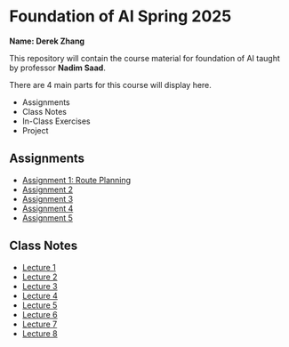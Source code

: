 # Foundation of AI Spring 2025

**Name: Derek Zhang**

This repository will contain the course material for foundation of AI taught by professor **Nadim Saad**.

There are 4 main parts for this course will display here.
- Assignments
- Class Notes
- In-Class Exercises
- Project

## Assignments
- [Assignment 1: Route Planning](./Assignment%201/)
- [Assignment 2]()
- [Assignment 3]()
- [Assignment 4]()
- [Assignment 5]()

## Class Notes
- [Lecture 1]()
- [Lecture 2]()
- [Lecture 3]()
- [Lecture 4]()
- [Lecture 5]()
- [Lecture 6]()
- [Lecture 7]()
- [Lecture 8]()